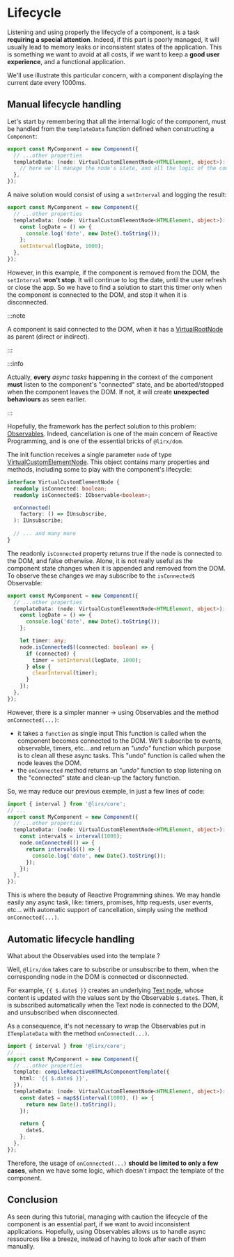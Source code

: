 # Lifecycle

Listening and using properly the lifecycle of a component, is a task **requiring a special attention**.
Indeed, if this part is poorly managed, it will usually lead to memory leaks or inconsistent states of the application.
This is something we want to avoid at all costs,
if we want to keep a **good user experience**, and a functional application.

We'll use illustrate this particular concern, with a component displaying the current date every 1000ms.

## Manual lifecycle handling

Let's start by remembering that all the internal logic of the component,
must be handled from the `templateData` function defined when constructing a `Component`:

```ts
export const MyComponent = new Component({
  // ...other properties
  templateData: (node: VirtualCustomElementNode<HTMLElement, object>): void => {
    // here we'll manage the node's state, and all the logic of the component
  },
});
```

A naive solution would consist of using a `setInterval` and logging the result:

```ts
export const MyComponent = new Component({
  // ...other properties
  templateData: (node: VirtualCustomElementNode<HTMLElement, object>): void => {
    const logDate = () => {
      console.log('date', new Date().toString());
    };
    setInterval(logDate, 1000);
  },
});
```

However, in this example, if the component is removed from the DOM, the `setInterval` **won't stop**.
It will continue to log the date, until the user refresh or close the app.
So we have to find a solution to start this timer only when the component is connected to the DOM,
and stop it when it is disconnected.

:::note

A component is said connected to the DOM, when it has a [VirtualRootNode](/docs/reference/virtual-root-node/) as parent (direct or indirect).

:::

:::info

Actually, **every** *async tasks* happening in the context of the component **must** listen to the component's "connected" state,
and be aborted/stopped when the component leaves the DOM.
If not, it will create **unexpected behaviours** as seen earlier.

:::

Hopefully, the framework has the perfect solution to this problem: [Observables](https://core.lirx.org).
Indeed, cancellation is one of the main concern of Reactive Programming, and is one of the essential bricks of `@lirx/dom`.

The init function receives a single parameter `node` of type [VirtualCustomElementNode](/docs/reference/virtual-custom-element-node/).
This object contains many properties and methods, including some to play with the component's lifecycle:


```ts
interface VirtualCustomElementNode {
  readonly isConnected: boolean;
  readonly isConnected$: IObservable<boolean>;

  onConnected(
    factory: () => IUnsubscribe,
  ): IUnsubscribe;
  
  // ... and many more
}
```

The readonly `isConnected` property returns true if the node is connected to the DOM, and false otherwise.
Alone, it is not really useful as the component state changes when it is appended and removed from the DOM.
To observe these changes we may subscribe to the `isConnected$` Observable:

```ts
export const MyComponent = new Component({
  // ...other properties
  templateData: (node: VirtualCustomElementNode<HTMLElement, object>): void => {
    const logDate = () => {
      console.log('date', new Date().toString());
    };

    let timer: any;
    node.isConnected$((connected: boolean) => {
      if (connected) {
        timer = setInterval(logDate, 1000);
      } else {
        clearInterval(timer);
      }
    });
  },
});
```

However, there is a simpler manner -> using Observables and the method `onConnected(...)`:

 - it takes a `function` as single input
   This function is called when the component becomes connected to the DOM. We'll subscribe to events, observable, timers, etc...
  and return an *"undo"* function which purpose is to clean all these async tasks. This "undo" function is called when the node leaves the DOM.
 - the `onConnected` method returns an *"undo"* function to stop listening on the "connected" state and clean-up the factory function.

So, we may reduce our previous exemple, in just a few lines of code:

```ts
import { interval } from '@lirx/core';
// ...
export const MyComponent = new Component({
  // ...other properties
  templateData: (node: VirtualCustomElementNode<HTMLElement, object>): void => {
    const interval$ = interval(1000);
    node.onConnected(() => {
      return interval$(() => {
        console.log('date', new Date().toString());
      });
    });
  },
});
```

This is where the beauty of Reactive Programming shines.
We may handle easily any async task, like: timers, promises, http requests, user events, etc... 
with automatic support of cancellation, simply using the method `onConnected(...)`.

## Automatic lifecycle handling

What about the Observables used into the template ?

Well, `@lirx/dom` takes care to subscribe or unsubscribe to them, when the corresponding node in the DOM
is connected or disconnected.

For example, `{{ $.date$ }}` creates an underlying [Text node](https://developer.mozilla.org/en-US/docs/Web/API/Text),
whose content is updated with the values sent by the Observable `$.date$`.
Then, it is subscribed automatically when the Text node is connected to the DOM, and unsubscribed when disconnected.

As a consequence, it's not necessary to wrap the Observables put in `ITemplateData` with the method `onConnected(...)`.

```ts
import { interval } from '@lirx/core';
// ...
export const MyComponent = new Component({
  // ...other properties
  template: compileReactiveHTMLAsComponentTemplate({
    html: '{{ $.date$ }}',
  }),
  templateData: (node: VirtualCustomElementNode<HTMLElement, object>): void => {
    const date$ = map$$(interval(1000), () => {
      return new Date().toString();
    });
    
    return {
      date$,
    };
  },
});
```

Therefore, the usage of `onConnected(...)` **should be limited to only a few cases**,
when we have some logic, which doesn't impact the template of the component.

## Conclusion

As seen during this tutorial, managing with caution the lifecycle of the component is an essential part,
if we want to avoid inconsistent applications.
Hopefully, using Observables allows us to handle async ressources like a breeze,
instead of having to look after each of them manually.
